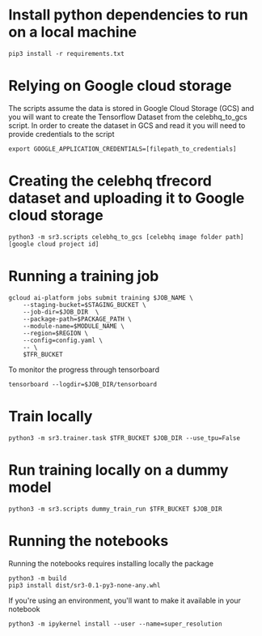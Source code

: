 # Install python dependencies to run on a local machine
```
pip3 install -r requirements.txt
```

# Relying on Google cloud storage
The scripts assume the data is stored in Google Cloud Storage (GCS) and you will want to create the
Tensorflow Dataset from the celebhq_to_gcs script. In order to create the dataset in GCS and read it
you will need to provide credentials to the script
```
export GOOGLE_APPLICATION_CREDENTIALS=[filepath_to_credentials]
```

# Creating the celebhq tfrecord dataset and uploading it to Google cloud storage
```
python3 -m sr3.scripts celebhq_to_gcs [celebhq image folder path] [google cloud project id]
```

# Running a training job
```
gcloud ai-platform jobs submit training $JOB_NAME \
    --staging-bucket=$STAGING_BUCKET \
    --job-dir=$JOB_DIR  \
    --package-path=$PACKAGE_PATH \
    --module-name=$MODULE_NAME \
    --region=$REGION \
    --config=config.yaml \
    -- \
    $TFR_BUCKET
```
To monitor the progress through tensorboard
```
tensorboard --logdir=$JOB_DIR/tensorboard
```

# Train locally
```
python3 -m sr3.trainer.task $TFR_BUCKET $JOB_DIR --use_tpu=False
```

# Run training locally on a dummy model
```
python3 -m sr3.scripts dummy_train_run $TFR_BUCKET $JOB_DIR
``` 

# Running the notebooks
Running the notebooks requires installing locally the package
```
python3 -m build
pip3 install dist/sr3-0.1-py3-none-any.whl
```
If you're using an environment, you'll want to make it available in your notebook
```
python3 -m ipykernel install --user --name=super_resolution
```
